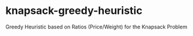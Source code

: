 # knapsack-greedy-heuristic
 
Greedy Heuristic based on Ratios (Price/Weight) for the Knapsack Problem
